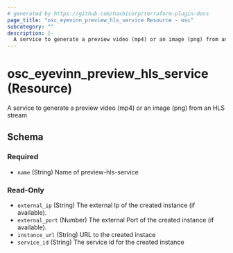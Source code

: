 ```yaml
---
# generated by https://github.com/hashicorp/terraform-plugin-docs
page_title: "osc_eyevinn_preview_hls_service Resource - osc"
subcategory: ""
description: |-
  A service to generate a preview video (mp4) or an image (png) from an HLS stream
---
```


# osc_eyevinn_preview_hls_service (Resource)

A service to generate a preview video (mp4) or an image (png) from an HLS stream



<!-- schema generated by tfplugindocs -->
## Schema

### Required

- `name` (String) Name of preview-hls-service

### Read-Only

- `external_ip` (String) The external Ip of the created instance (if available).
- `external_port` (Number) The external Port of the created instance (if available).
- `instance_url` (String) URL to the created instace
- `service_id` (String) The service id for the created instance
